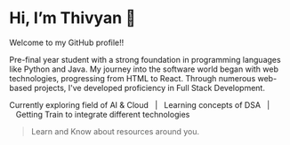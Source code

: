 # Hi, I’m Thivyan 👋
Welcome to my GitHub profile!!

Pre-final year student with a strong foundation in programming languages like Python and Java. My journey into the software world began with web technologies, progressing from HTML to React. Through numerous web-based projects, I've developed proficiency in Full Stack Development.

Currently exploring field of AI & Cloud&nbsp;&nbsp;&nbsp;|&nbsp;&nbsp;&nbsp;Learning concepts of DSA&nbsp;&nbsp;&nbsp;|&nbsp;&nbsp;&nbsp;Getting Train to integrate different technologies


> Learn and Know about resources around you.

